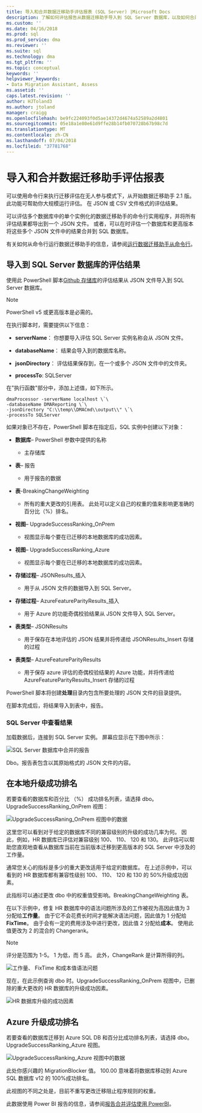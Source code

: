 ```yaml
---
title: 导入和合并数据迁移助手评估报表 (SQL Server) |Microsoft Docs
description: 了解如何评估报告从数据迁移助手导入到 SQL Server 数据库，以及如何合并多个报表
ms.custom: ''
ms.date: 04/16/2018
ms.prod: sql
ms.prod_service: dma
ms.reviewer: ''
ms.suite: sql
ms.technology: dma
ms.tgt_pltfrm: ''
ms.topic: conceptual
keywords: ''
helpviewer_keywords:
- Data Migration Assistant, Assess
ms.assetid: ''
caps.latest.revision: ''
author: HJToland3
ms.author: jtoland
manager: craigg
ms.openlocfilehash: be9fc224093f0d5ae14372d4674a52589a2d4801
ms.sourcegitcommit: 05e18a1e80e61d9ffe28b14fb070728b67b98c7d
ms.translationtype: MT
ms.contentlocale: zh-CN
ms.lasthandoff: 07/04/2018
ms.locfileid: "37781768"
---
```

# <a name="import-and-consolidate-data-migration-assistant-assessment-reports"></a>导入和合并数据迁移助手评估报表

可以使用命令行来执行迁移评估在无人参与模式下，从开始数据迁移助手 2.1 版。 此功能可帮助你大规模运行评估。 在 JSON 或 CSV 文件格式的评估结果。

可以评估多个数据库中的单个实例化的数据迁移助手的命令行实用程序，并将所有评估结果都导出到一个 JSON 文件。 或者，可以在时评估一个数据库和更高版本将这些多个 JSON 文件中的结果合并到 SQL 数据库。

有关如何从命令行运行数据迁移助手的信息，请参阅[运行数据迁移助手从命令行](../dma/dma-commandline.md)。 

## <a name="import-assessment-results-into-a-sql-server-database"></a>导入到 SQL Server 数据库的评估结果

使用此 PowerShell 脚本[Github 存储库](https://github.com/Microsoft/sql-server-samples/tree/master/samples/features/data-migration-assistant)的评估结果从 JSON 文件导入到 SQL Server 数据库。

> [!NOTE]
> PowerShell v5 或更高版本是必需的。

在执行脚本时，需要提供以下信息： 

- **serverName**： 你想要导入评估 SQL Server 实例名称会从 JSON 文件。

- **databaseName**： 结果会导入到的数据库名称。

- **jsonDirectory**： 评估结果保存到，在一个或多个 JSON 文件中的文件夹。

- **processTo**: SQLServer

在"执行函数"部分中，添加上述值，如下所示。

```
dmaProcessor -serverName localhost \`\
-databaseName DMAReporting \`\
-jsonDirectory "C:\\temp\\DMACmd\\output\\" \`\
-processTo SQLServer
```

如果对象已不存在，PowerShell 脚本在指定后，SQL 实例中创建以下对象：

- **数据库**– PowerShell 参数中提供的名称

  - 主存储库

- **表**– 报告

  - 用于报告的数据

- **表**-BreakingChangeWeighting

  - 所有的重大更改的引用表。 此处可以定义自己的权重的值来影响更准确的百分比（%）排名。

- **视图**– UpgradeSuccessRanking\_OnPrem

  - 视图显示每个要在已迁移的本地数据库的成功因素。

- **视图**– UpgradeSuccessRanking\_Azure

  - 视图显示每个要在已迁移的本地数据库的成功因素。

- **存储过程**– JSONResults\_插入

  - 用于从 JSON 文件的数据导入到 SQL Server。

- **存储过程**– AzureFeatureParityResults\_插入

  - 用于 Azure 的功能奇偶校验结果从 JSON 文件导入 SQL Server。

- **表类型**– JSONResults

  - 用于保存在本地评估的 JSON 结果并将传递给 JSONResults\_Insert 存储的过程

- **表类型**– AzureFeatureParityResults

  - 用于保存 azure 评估的奇偶校验结果的 Azure 功能，并将传递给 AzureFeatureParityResults\_Insert 存储的过程

PowerShell 脚本将创建**处理**目录内包含所要处理的 JSON 文件的目录提供。

在脚本完成后，将结果导入到表中，报告。

### <a name="viewing-the-results-in-sql-server"></a>SQL Server 中查看结果

加载数据后，连接到 SQL Server 实例。 屏幕应显示在下图中所示：

![SQL Server 数据库中合并的报告](../dma/media/DMAReportingDatabase.png)

Dbo。报告表包含以其原始格式的 JSON 文件的内容。

## <a name="on-premises-upgrade-success-ranking"></a>在本地升级成功排名

若要查看的数据库和百分比 （%） 成功排名列表，请选择 dbo。UpgradeSuccessRanking_OnPrem 视图：

![UpgradeSuccessRaning_OnPrem 视图中的数据](../dma/media/UpgradeSuccessRankingView.png)

这里您可以看到对于给定的数据库不同的兼容级别的升级的成功几率为何。 因此，例如，HR 数据库已评估对兼容级别 100、 110、 120 和 130。 此评估可以帮助您直观地查看从数据库当前在当前版本迁移到更高版本的 SQL Server 中涉及的工作量。

通常您关心的指标是多少的重大更改适用于给定的数据库。 在上述示例中，可以看到的 HR 数据库都有兼容性级别 100、 110、 120 和 130 的 50%升级成功因素。

此指标可以通过更改 dbo 中的权重值受影响。BreakingChangeWeighting 表。

在以下示例中，修复 HR 数据库中的语法问题所涉及的工作被视为高因此值为 3 分配给**工作量**。 由于它不会花费长时间才能解决语法问题，因此值为 1 分配给**FixTime**。 由于会有一定的费用涉及中进行更改，因此值 2 分配给**成本**。 使用此值更改为 2 的混合的 Changerank。

> [!NOTE]
> 评分是范围为 1-5。  1 为低，而 5 高。 此外，ChangeRank 是计算所得的列。

![工作量、 FixTime 和成本值语法问题](../dma/media/SyntaxIssueEffort.png)

现在，在此示例查询 dbo 时。UpgradeSuccessRanking_OnPrem 视图中，已删除的重大更改的 HR 数据库的升级成功因素。

![HR 数据库升级的成功因素](../dma/media/UpgradeSuccessFactor_HR.png)

## <a name="azure-upgrade-success-ranking"></a>Azure 升级成功排名

若要查看的数据库迁移到 Azure SQL DB 和百分比成功排名列表，请选择 dbo。UpgradeSuccessRanking_Azure 视图。

![UpgradeSuccessRanking_Azure 视图中的数据](../dma/media/UpgradeSuccessRankingView_Azure.png)

此处你感兴趣的 MigrationBlocker 值。 100.00 意味着将数据库移动到 Azure SQL 数据库 v12 的 100%成功排名。

此视图的不同之处是，目前不重写更改迁移阻止程序规则的权重。

此数据使用 Power BI 报告的信息，请参阅[报告合并评估使用 PowerBI](../dma/dma-powerbiassesreport.md)。
